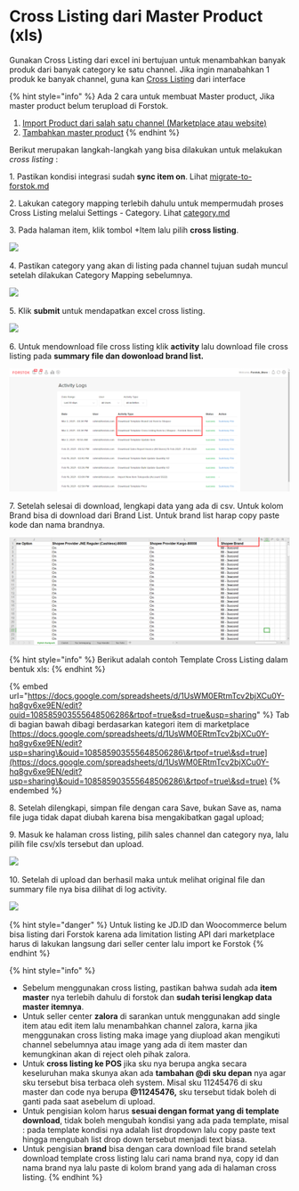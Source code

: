 # Cross Listing dari Master Product (xls)

Gunakan Cross Listing dari excel ini bertujuan untuk menambahkan banyak produk dari banyak category ke satu channel. Jika ingin manabahkan 1 produk ke banyak channel, guna kan [Cross Listing](add-listing.md) dari interface&#x20;

{% hint style="info" %}
Ada 2 cara untuk membuat Master product, Jika master product belum terupload di Forstok.

1. [Import Product dari salah satu channel (Marketplace atau website)](../items/import-product-from-channels.md)
2. [Tambahkan master product](../master-product/add-master-product.md)
{% endhint %}



Berikut merupakan langkah-langkah yang bisa dilakukan untuk melakukan _cross listing_ :&#x20;

1\. Pastikan kondisi integrasi sudah **sync item on**. Lihat [migrate-to-forstok.md](../before-integrations/migrate-to-forstok.md "mention")

2\. Lakukan category mapping terlebih dahulu untuk mempermudah proses Cross Listing melalui Settings - Category. Lihat [category.md](../settings/category.md "mention")

3\. Pada halaman item, klik tombol +Item lalu pilih **cross listing**.

![](https://s3.amazonaws.com/cdn.freshdesk.com/data/helpdesk/attachments/production/48084855913/original/-lj3XDsVRXGuTalXgcTGyPjRzbTZBM-y7A.png?1612291312)

4\. Pastikan category yang akan di listing pada channel tujuan sudah muncul setelah dilakukan Category Mapping sebelumnya.

![](https://s3.amazonaws.com/cdn.freshdesk.com/data/helpdesk/attachments/production/48049647268/original/eq8O\_75YrevrzJ6HfwcTl8imdKWuu2Shkg.png?1594965940)

5\. Klik **submit** untuk mendapatkan excel cross listing.&#x20;

![](https://s3.amazonaws.com/cdn.freshdesk.com/data/helpdesk/attachments/production/48062548537/original/YtrSsmawIeMJR3Bqc0PI4HSuDozOsCcPrQ.png?1601757059)

6\. Untuk mendownload file cross listing klik **activity** lalu download file cross listing pada **summary file dan dowonload brand list.**

![](<../../.gitbook/assets/image (169).png>)

7\. Setelah selesai di download, lengkapi data yang ada di csv. Untuk kolom Brand bisa di download dari Brand List. Untuk brand list harap copy paste kode dan nama brandnya.

![](<../../.gitbook/assets/image (92).png>)

{% hint style="info" %}
Berikut adalah contoh Template Cross Listing dalam bentuk xls:
{% endhint %}

{% embed url="https://docs.google.com/spreadsheets/d/1UsWM0ERtmTcv2bjXCu0Y-hq8gv6xe9EN/edit?ouid=108585903555648506286&rtpof=true&sd=true&usp=sharing" %}
Tab di bagian bawah dibagi berdasarkan kategori item di marketplace\
[https://docs.google.com/spreadsheets/d/1UsWM0ERtmTcv2bjXCu0Y-hq8gv6xe9EN/edit?usp=sharing\&ouid=108585903555648506286\&rtpof=true\&sd=true](https://docs.google.com/spreadsheets/d/1UsWM0ERtmTcv2bjXCu0Y-hq8gv6xe9EN/edit?usp=sharing\&ouid=108585903555648506286\&rtpof=true\&sd=true)
{% endembed %}

8\. Setelah dilengkapi, simpan file dengan cara Save, bukan Save as, nama file juga tidak dapat diubah karena bisa mengakibatkan gagal upload;

9\. Masuk ke halaman cross listing, pilih sales channel dan category nya, lalu pilih file csv/xls tersebut dan upload.

![](https://s3.amazonaws.com/cdn.freshdesk.com/data/helpdesk/attachments/production/48062548606/original/zHuIDDrUi8KofVxv9DoTN200SKwTdMqFug.png?1601757262)

10\. Setelah di upload dan berhasil maka untuk melihat original file dan summary file nya bisa dilihat di log activity.

![](https://s3.amazonaws.com/cdn.freshdesk.com/data/helpdesk/attachments/production/48062548715/original/iKBxQ4uj05i-bZEJA5REOMw\_t\_l3FpjSug.png?1601757322)

{% hint style="danger" %}
Untuk listing ke JD.ID dan Woocommerce belum bisa listing dari Forstok karena ada limitation listing API dari marketplace  harus di lakukan langsung dari seller center lalu import ke Forstok
{% endhint %}

{% hint style="info" %}
* Sebelum menggunakan cross listing, pastikan bahwa sudah ada **item master** nya terlebih dahulu di forstok dan **sudah terisi lengkap data master itemnya**.&#x20;
* Untuk seller center **zalora** di sarankan untuk menggunakan add single item atau edit item lalu menambahkan channel zalora, karna jika menggunakan cross listing maka image yang diupload akan mengikuti channel sebelumnya atau image yang ada di item master dan kemungkinan akan di reject oleh pihak zalora.&#x20;
* Untuk **cross listing ke POS** jika sku nya berupa angka secara keseluruhan maka skunya akan ada **tambahan @di sku depan** nya agar sku tersebut bisa terbaca oleh system. Misal sku 11245476 di sku master dan code nya berupa **@11245476,** sku tersebut tidak boleh di ganti pada saat asebelum di upload.&#x20;
* Untuk pengisian kolom harus **sesuai dengan format yang di template download**, tidak boleh mengubah kondisi yang ada pada template, misal : pada template kondisi nya adalah list dropdown lalu copy paste text hingga mengubah list drop down tersebut menjadi text biasa.
* Untuk pengisian **brand** bisa dengan cara download file brand setelah download template cross listing lalu cari nama brand nya, copy id dan nama brand nya lalu paste di kolom brand yang ada di halaman cross listing.
{% endhint %}

